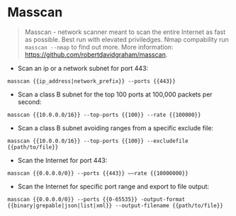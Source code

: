 # Masscan

> Masscan - network scanner meant to scan the entire Internet as fast as possible.
> Best run with elevated priviledges. Nmap compability run `masscan --nmap` to find out more.
> More information: <https://github.com/robertdavidgraham/masscan>.

- Scan an ip or a network subnet for port 443:

`masscan {{ip_address|network_prefix}} --ports {{443}}`

- Scan a class B subnet for the top 100 ports at 100,000 packets per second:

`masscan {{10.0.0.0/16}} --top-ports {{100}} --rate {{100000}}`

- Scan a class B subnet avoiding ranges from a specific exclude file:

`masscan {{10.0.0.0/16}} ‐‐top-ports {{100}} ‐‐excludefile {{path/to/file}}`

- Scan the Internet for port 443:

`masscan {{0.0.0.0/0}} --ports {{443}} ––rate {{10000000}}`

- Scan the Internet for specific port range and export to file output:

`masscan {{0.0.0.0/0}} --ports {{0-65535}} -output-format {{binary|grepable|json|list|xml}} --output-filename {{path/to/file}}`
